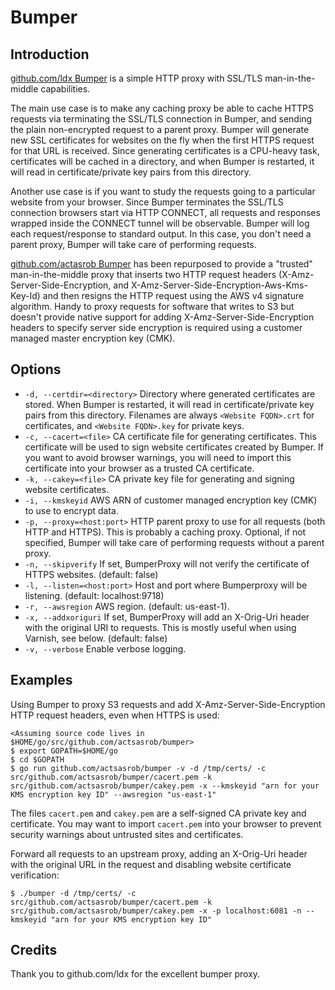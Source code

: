 Bumper
======


Introduction
------------

[github.com/ldx Bumper](https://github.com/ldx/bumper) is a simple HTTP proxy with SSL/TLS man-in-the-middle capabilities.

The main use case is to make any caching proxy be able to cache HTTPS requests via terminating the SSL/TLS connection in Bumper, and sending the plain non-encrypted request to a parent proxy. Bumper will generate new SSL certificates for websites on the fly when the first HTTPS request for that URL is received. Since generating certificates is a CPU-heavy task, certificates will be cached in a directory, and when Bumper is restarted, it will read in certificate/private key pairs from this directory.

Another use case is if you want to study the requests going to a particular website from your browser. Since Bumper terminates the SSL/TLS connection browsers start via HTTP CONNECT, all requests and responses wrapped inside the CONNECT tunnel will be observable. Bumper will log each request/response to standard output. In this case, you don't need a parent proxy, Bumper will take care of performing requests.

[github.com/actasrob Bumper](https://github.com/actsasrob/bumper) has been repurposed to provide a "trusted" man-in-the-middle proxy that inserts two HTTP request headers (X-Amz-Server-Side-Encryption, and X-Amz-Server-Side-Encryption-Aws-Kms-Key-Id) and then resigns the HTTP request using the AWS v4 signature algorithm. Handy to proxy requests for software that writes to S3 but doesn't provide native support for adding X-Amz-Server-Side-Encryption headers to specify server side encryption is required using a customer managed master encryption key (CMK).

Options
-------
- `-d, --certdir=<directory>`    Directory where generated certificates are stored. When Bumper is restarted, it will read in certificate/private key pairs from this directory. Filenames are always `<Website FQDN>.crt` for certificates, and `<Website FQDN>.key` for private keys.
- `-c, --cacert=<file>`          CA certificate file for generating certificates. This certificate will be used to sign website certificates created by Bumper. If you want to avoid browser warnings, you will need to import this certificate into your browser as a trusted CA certificate.
- `-k, --cakey=<file>`           CA private key file for generating and signing website certificates.
- `-i, --kmskeyid`               AWS ARN of customer managed encryption key (CMK) to use to encrypt data. 
- `-p, --proxy=<host:port>`      HTTP parent proxy to use for all requests (both HTTP and HTTPS). This is probably a caching proxy. Optional, if not specified, Bumper will take care of performing requests without a parent proxy.
- `-n, --skipverify`             If set, BumperProxy will not verify the certificate of HTTPS websites. (default: false)
- `-l, --listen=<host:port>`     Host and port where Bumperproxy will be listening. (default: localhost:9718)
- `-r, --awsregion`              AWS region. (default: us-east-1).
- `-x, --addxoriguri`            If set, BumperProxy will add an X-Orig-Uri header with the original URI to requests. This is mostly useful when using Varnish, see below. (default: false)
- `-v, --verbose`                Enable verbose logging.

Examples
--------

Using Bumper to proxy S3 requests and add X-Amz-Server-Side-Encryption HTTP request headers, even when HTTPS is used:

    <Assuming source code lives in $HOME/go/src/github.com/actsasrob/bumper>
    $ export GOPATH=$HOME/go
    $ cd $GOPATH
    $ go run github.com/actsasrob/bumper -v -d /tmp/certs/ -c src/github.com/actsasrob/bumper/cacert.pem -k src/github.com/actsasrob/bumper/cakey.pem -x --kmskeyid "arn for your KMS encryption key ID" --awsregion "us-east-1"

The files `cacert.pem` and `cakey.pem` are a self-signed CA private key and certificate. You may want to import `cacert.pem` into your browser to prevent security warnings about untrusted sites and certificates.

Forward all requests to an upstream proxy, adding an X-Orig-Uri header with the original URL in the request and disabling website certificate verification:

    $ ./bumper -d /tmp/certs/ -c src/github.com/actsasrob/bumper/cacert.pem -k src/github.com/actsasrob/bumper/cakey.pem -x -p localhost:6081 -n --kmskeyid "arn for your KMS encryption key ID"

Credits
-------

Thank you to github.com/ldx for the excellent bumper proxy.

